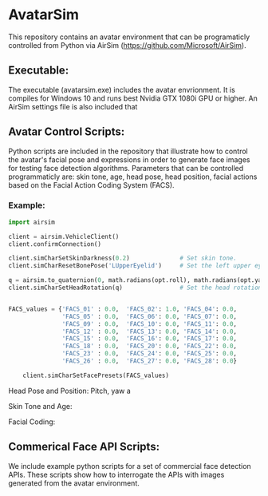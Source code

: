 # AvatarSim

This repository contains an avatar environment that can be programaticly controlled from Python via AirSim (https://github.com/Microsoft/AirSim).

## Executable:

The executable (avatarsim.exe) includes the avatar envrionment.  It is compiles for Windows 10 and runs best Nvidia GTX 1080i GPU or higher.  An AirSim settings file is also included that 

## Avatar Control Scripts:

Python scripts are included in the repository that illustrate how to control the avatar's facial pose and expressions in order to generate face images for testing face detection algorithms. Parameters that can be controlled programmaticly are: skin tone, age, head pose, head position, facial actions based on the Facial Action Coding System (FACS). 


### Example:

```python
import airsim

client = airsim.VehicleClient()
client.confirmConnection()

client.simCharSetSkinDarkness(0.2)              # Set skin tone.
client.simCharResetBonePose('LUpperEyelid')     # Set the left upper eye lid position.

q = airsim.to_quaternion(0, math.radians(opt.roll), math.radians(opt.yaw))
client.simCharSetHeadRotation(q)                # Set the head rotation.


FACS_values = {'FACS_01' : 0.0,  'FACS_02': 1.0, 'FACS_04': 0.0,
               'FACS_05' : 0.0,  'FACS_06': 0.0, 'FACS_07': 0.0,
               'FACS_09' : 0.0,  'FACS_10': 0.0, 'FACS_11': 0.0,
               'FACS_12' : 0.0,  'FACS_13': 0.0, 'FACS_14': 0.0,
               'FACS_15' : 0.0,  'FACS_16': 0.0, 'FACS_17': 0.0,
               'FACS_18' : 0.0,  'FACS_20': 0.0, 'FACS_22': 0.0,
               'FACS_23' : 0.0,  'FACS_24': 0.0, 'FACS_25': 0.0,
               'FACS_26' : 0.0,  'FACS_27': 0.0, 'FACS_28': 0.0}

    client.simCharSetFacePresets(FACS_values)

```

Head Pose and Position:
Pitch, yaw a

Skin Tone and Age:


Facial Coding:




## Commerical Face API Scripts:

We include example python scripts for a set of commercial face detection APIs. These scripts show how to interrogate the APIs with images generated from the avatar environment. 
